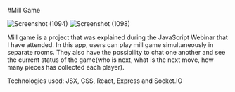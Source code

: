 
#Mill Game

![Screenshot (1094)](https://github.com/Ioannna/MillGame2023/assets/67058868/89147dcd-7afc-4531-96ff-609cf8a53d7c)
![Screenshot (1098)](https://github.com/Ioannna/MillGame2023/assets/67058868/304fb575-3d7e-4d83-acdc-9f429c7f2013)

Mill game is a project that was explained during the JavaScript Webinar that
I have attended. In this app, users can play mill game simultaneously in
separate rooms. They also have the possibility to chat one another and see
the current status of the game(who is next, what is the next move, how many pieces has collected each player). 

Technologies used: JSX, CSS, React, Express and Socket.IO

